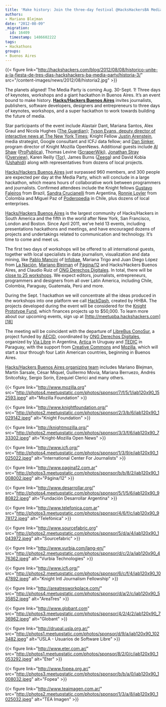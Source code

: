 ```yaml
---
title: 'Make history: Join the three-day festival @HacksHackersBA Media Party!'
authors:
- Mariano Blejman
date: "2012-08-09"
_migration:
  id: 16409
  timestamp: 1486602222
tags:
- Hackathons
groups:
- Buenos Aires
---
```


{{< figure link="http://hackshackers.com/blog/2012/08/08/historico-unite-a-la-fiesta-de-tres-dias-hackshackers-ba-media-party/historia-3/" src="/content-images/news/2012/08/historia2.jpg" >}}

The planets aligned! The Media Party is coming Aug. 30-Sept. 1! Three days of keynotes, workshops and a giant hackathon in Buenos Aires. It&#8217;s an event bound to make history. [**Hacks/Hackers Buenos Aires**][1] invites journalists, publishers, software developers, designers and entrepreneurs to three days of keynotes, workshops, and a super hackathon to work towards building the future of media.

Star participants of the event include Alastair Dant, Mariana Santos, Alex Graul and Nicola Hughes ([The Guardian][2]); [Tyson Evans, deputy director of interactive news at The New York Times][3]; Knight Fellow [Justin Arenstein][4], media strategist, Google consultant and ICFJ data fellow; and [Dan Sinker][5], program director of Knight Mozilla OpenNews. Additional guests include [Al Shaw][6] ([ProPublica][7]), Thomas Levine ([ScraperWiki][8]), [Jonathan Stray][9] ([Overview][10]), Karen Reilly ([Tor][11]), James Burns ([Zeega][12]) and David Kobia ([Ushahidi][13]) along with representatives from dozens of local projects.

[Hacks/Hackers Buenos Aires][1] just surpassed 960 members, and 300 people are expected per day at the Media Party, which will conclude in a large hackathon, which means hours of collaborative work between programmers and journalists. Confirmed attendees include the Knight fellows [Gustavo Faleiros][14] from Brazil, [Sandra Crucianelli][15] from Argentina, [Ronnie Lovler][16] from Colombia and Miguel Paz of [Poderopedia][17] in Chile, plus dozens of local enterprises.

[Hacks/Hackers Buenos Aires][18] is the largest community of Hacks/Hackers in South America and the fifth in the world after New York, San Francisco, London and Boston. Since April 2011, we&#8217;ve held 13 events, including presentations hackathons and meetings, and have encouraged dozens of projects and undertakings related to communication and technology. It&#8217;s time to come and meet us.

The first two days of workshops will be offered to all international guests, together with local specialists in data journalism, visualization and data mining, like [Pablo Mancini][19] of [Infobae][20], Mariana Trigo and Juan Diego López from [La Nación][21], [Mariano Blejman][22] of [Página/12][23] and Hacks/Hackers Buenos Aires, and Claudio Ruiz of [ONG Derechos Digitales][24]. In total, there will be [close to 25 workshops][25]. We expect editors, journalists, entrepreneurs, programmers and designers from all over Latin America, including Chile, Colombia, Paraguay, Guatemala, Perú and more.

During the Sept. 1 hackathon we will concentrate all the ideas produced in the workshops into one platform we call [HackDash][26], created by HHBA. The projects developed during the event will be considered for the [Knight Prototype Fund][27], which finances projects up to $50,000. To learn more about our upcoming events, sign up at [http://meetupba.hackshackers.com][18]

The meeting will be coincident with the departure of [LibreBus ConoSur][28], a project funded by [AECID][29], coordinated by [ONG Derechos Digitales][24], organized by [Via Libre][30] in Argentina, [Artica][31] in Uruguay and [TEDIC][32] in Paraguay, with the support from [Creative Commons][33] and [Mozilla][34], which will start a tour through four Latin American countries, beginning in Buenos Aires.

[Hacks/Hackers Buenos Aires organizing team][35] includes Mariano Blejman, Martín Sarsale, César Miquel, Guillermo Movia, Mariana Berruezo, Andrés Snitcofsky, Sergio Sorín, Ezequiel Clerici and many others.

{{< figure link="http://www.mozilla.org" src="http://photos4.meetupstatic.com/photos/sponsor/7/f/5/1/iab120x90_152593.jpeg" alt="Mozilla Foundation" >}}

{{< figure link="http://www.knightfoundation.org/" src="http://photos2.meetupstatic.com/photos/sponsor/2/3/b/6/iab120x90_1029142.jpeg" alt="Knight Foundation" >}}

{{< figure link="http://knightmozilla.org/" src="http://photos2.meetupstatic.com/photos/sponsor/3/3/f/6/iab120x90_733302.jpeg" alt="Knight-Mozilla Open News" >}}

{{< figure link="http://www.icfj.org/" src="http://photos4.meetupstatic.com/photos/sponsor/1/3/9/e/iab120x90_1025022.jpeg" alt="International Center For Journalists" >}}

{{< figure link="http://www.pagina12.com.ar" src="http://photos3.meetupstatic.com/photos/sponsor/b/b/8/2/iab120x90_1008002.jpeg" alt="Página/12" >}}

{{< figure link="http://www.desarrollar.org/" src="http://photos4.meetupstatic.com/photos/sponsor/5/1/5/6/iab120x90_980822.jpeg" alt="Fundación Desarrollar Argentina" >}}

{{< figure link="http://www.telefonica.com.ar" src="http://photos3.meetupstatic.com/photos/sponsor/4/6/f/c/iab120x90_978172.jpeg" alt="Telefónica" >}}

{{< figure link="http://www.sourcefabric.org" src="http://photos2.meetupstatic.com/photos/sponsor/5/d/a/4/iab120x90_1043972.jpeg" alt="Sourcefabric" >}}

{{< figure link="http://www.vurbia.com/lang-en/" src="http://photos2.meetupstatic.com/photos/sponsor/d/c/2/a/iab120x90_476362.jpeg" alt="Vurbia Technologies" >}}

{{< figure link="http://www.icfj.org/" src="http://photos2.meetupstatic.com/photos/sponsor/6/c/f/4/iab120x90_1047892.jpeg" alt="Knight Intl Journalism Fellowship" >}}

{{< figure link="http://areatresworkplace.com/" src="http://photos4.meetupstatic.com/photos/sponsor/d/a/2/c/iab120x90_535852.jpeg" alt="AreaTres" >}}

{{< figure link="http://www.globant.com" src="http://photos3.meetupstatic.com/photos/sponsor/4/2/4/2/iab120x90_736962.jpeg" alt="Globant" >}}

{{< figure link="http://drupal.usla.org.ar/" src="http://photos1.meetupstatic.com/photos/sponsor/d/9/a/iab120x90_1023482.jpeg" alt="USLA - Usuarios de Software Libre" >}}

{{< figure link="http://www.eter.com.ar/" src="http://photos1.meetupstatic.com/photos/sponsor/8/2/0/c/iab120x90_1053292.jpeg" alt="Eter" >}}

{{< figure link="http://www.fopea.org.ar/" src="http://photos3.meetupstatic.com/photos/sponsor/b/b/a/0/iab120x90_1008032.jpeg" alt="Fopea" >}}

{{< figure link="http://www.teaimagen.com.ar/" src="http://photos2.meetupstatic.com/photos/sponsor/1/3/a/8/iab120x90_1025032.jpeg" alt="TEA Imagen" >}}

 [1]: http://meetupba.hackshackers.com
 [2]: http://www.meetup.com/HacksHackersBA/events/69419732/
 [3]: http://www.meetup.com/HacksHackersBA/members/3220916/
 [4]: http://www.meetup.com/HacksHackersBA/members/14614390/
 [5]: http://www.meetup.com/HacksHackersBA/members/12974025/
 [6]: https://twitter.com/A_L
 [7]: http://www.propublica.org
 [8]: http://www.scraperwiki.com
 [9]: http://jonathanstray.com/
 [10]: http://overview.ap.org/
 [11]: http://www.torproject.org
 [12]: http://www.zeega.org
 [13]: http://www.ushahidi.com
 [14]: http://www.icfj.org/about/profiles/gustavo-faleiros
 [15]: http://www.icfj.org/about/profiles/sandra-crucianelli
 [16]: http://www.meetup.com/HacksHackersBA/members/12460009/
 [17]: http://poderopedia.com/index.html
 [18]: http://meetupba.hackshackers.com/
 [19]: http://www.twitter.com/mancini
 [20]: http://www.infobae.com
 [21]: http://www.lanacion.com.ar
 [22]: http://www.twitter.com/blejman
 [23]: http://www.pagina12.com.ar
 [24]: http://www.derechosdigitales.org/
 [25]: http://mediaparty.hhba.info/?page_id=15
 [26]: http://hackdash.hhba.info
 [27]: http://www.knightfoundation.org/blogs/knightblog/2012/6/18/knight-prototype-fund-building-and-testing-new-ideas-push-media-innovation-forward/
 [28]: http://www.librebusconosur.org/
 [29]: http://www.aecid.es/es/
 [30]: http://www.vialibre.org.ar/
 [31]: http://www.articaonline.com/
 [32]: http://cc.tedic.org
 [33]: https://creativecommons.org/about
 [34]: http://www.mozilla.org
 [35]: http://mediaparty.hhba.info/?page_id=24